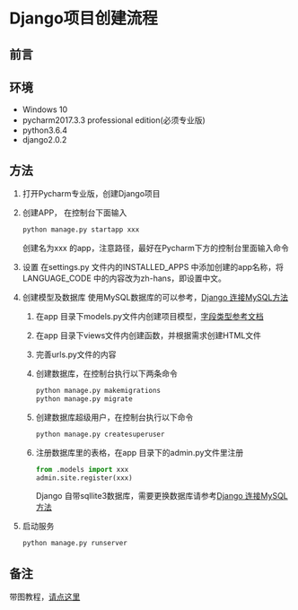 # Django项目创建流程

## 前言

## 环境

- Windows 10
- pycharm2017.3.3 professional edition(必须专业版)
- python3.6.4
- django2.0.2

## 方法

1. 打开Pycharm专业版，创建Django项目
2. 创建APP，
    在控制台下面输入

    ```cmd
    python manage.py startapp xxx
    ```

    创建名为xxx 的app，注意路径，最好在Pycharm下方的控制台里面输入命令
3. 设置
    在settings.py 文件内的INSTALLED_APPS 中添加创建的app名称，将LANGUAGE_CODE 中的内容改为zh-hans，即设置中文。
4. 创建模型及数据库
    使用MySQL数据库的可以参考，[Django 连接MySQL方法](http://blog.csdn.net/mildddd/article/details/79557844)
    1. 在app 目录下models.py文件内创建项目模型，[字段类型参考文档](https://www.cnblogs.com/lhj588/archive/2012/05/24/2516040.html)
    2. 在app 目录下views文件内创建函数，并根据需求创建HTML文件
    3. 完善urls.py文件的内容
    4. 创建数据库，在控制台执行以下两条命令

        ```cmd
        python manage.py makemigrations
        python manage.py migrate
        ```

    5. 创建数据库超级用户，在控制台执行以下命令

        ```cmd
        python manage.py createsuperuser
        ```

    6. 注册数据库里的表格，在app 目录下的admin.py文件里注册

        ```python
        from .models import xxx
        admin.site.register(xxx)
        ```

        Django 自带sqllite3数据库，需要更换数据库请参考[Django 连接MySQL方法](http://blog.csdn.net/mildddd/article/details/79557844)

5. 启动服务

    ```cmd
    python manage.py runserver
    ```

## 备注

带图教程，[请点这里](https://blog.csdn.net/mildddd/article/details/79557937)
